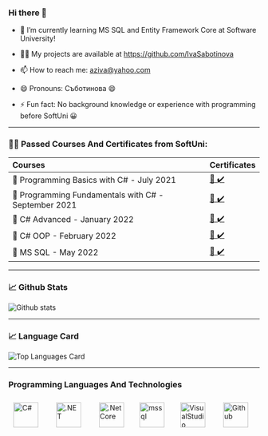 ### Hi there 👋

- 🌱 I’m currently learning MS SQL and Entity Framework Core at Software University!

- :technologist: My projects are available at https://github.com/IvaSabotinova

- 📫 How to reach me: aziva@yahoo.com

- 😄 Pronouns: Съботинова :smile:

- ⚡ Fun fact: No background knowledge or experience with programming before SoftUni :grinning:


------------------------------------------------------------------------------------------------------------

### :woman_student: Passed Courses And Certificates from SoftUni:

| Courses                            | Certificates   |  
| :--- | :---|
|:pushpin: Programming Basics with C# - July 2021      | [:scroll: :heavy_check_mark:](https://softuni.bg/certificates/details/112155/fd09cdf2)|
 |   :pushpin: Programming Fundamentals with C# - September 2021   | [:scroll: :heavy_check_mark:](https://softuni.bg/certificates/details/119950/b1b4d332)|
 |:pushpin: C# Advanced - January 2022  |           [:scroll: :heavy_check_mark:](https://softuni.bg/certificates/details/123628/124e830e) |               
 |   :pushpin: C# OOP - February 2022  |         [:scroll: :heavy_check_mark:](https://softuni.bg/certificates/details/130965/a3dc9e4a) |                 
 |   :pushpin: MS SQL - May 2022  |         [:scroll: :heavy_check_mark:](https://softuni.bg/certificates/details/134813/b4968606) |   

----------------------------------------------------------------------------------------------------------
### 📈 Github Stats


![Github stats](https://github-readme-stats.vercel.app/api?username=IvaSabotinova&theme=onedark&show_icons=true&count_private=true)

----------------------------------------------------------------------------------------------------------
### 📈 Language Card

![Top Languages Card](https://github-readme-stats.vercel.app/api/top-langs/?username=IvaSabotinova&theme=onedark)

----------------------------------------------------------------------------------------------------------

### Programming Languages And Technologies


<div align="lefr">  
<img style="margin: 10px" src="https://www.svgrepo.com/show/353622/c-sharp.svg" alt="C#" height="50" />  &nbsp;&nbsp;
<img style="margin: 10px" src="https://profilinator.rishav.dev/skills-assets/dot-net-original-wordmark.svg" alt=".NET" height="50" />  &nbsp;&nbsp;
<img style="margin: 10px" src="https://profilinator.rishav.dev/skills-assets/dotnetcore.png" alt=".Net Core" height="50" />&nbsp;&nbsp;
<img style="margin: 10px" src="https://www.svgrepo.com/show/303229/microsoft-sql-server-logo.svg" alt="mssql" height="50" />&nbsp;&nbsp;
<img style="margin: 10px" src="https://www.svgrepo.com/show/354520/visual-studio.svg" alt="VisualStudio" height="50" />  &nbsp;&nbsp;
<img style="margin: 10px" src="https://www.vectorlogo.zone/logos/github/github-ar21.svg" alt="Github" height="50" />  &nbsp;&nbsp;
</div>

